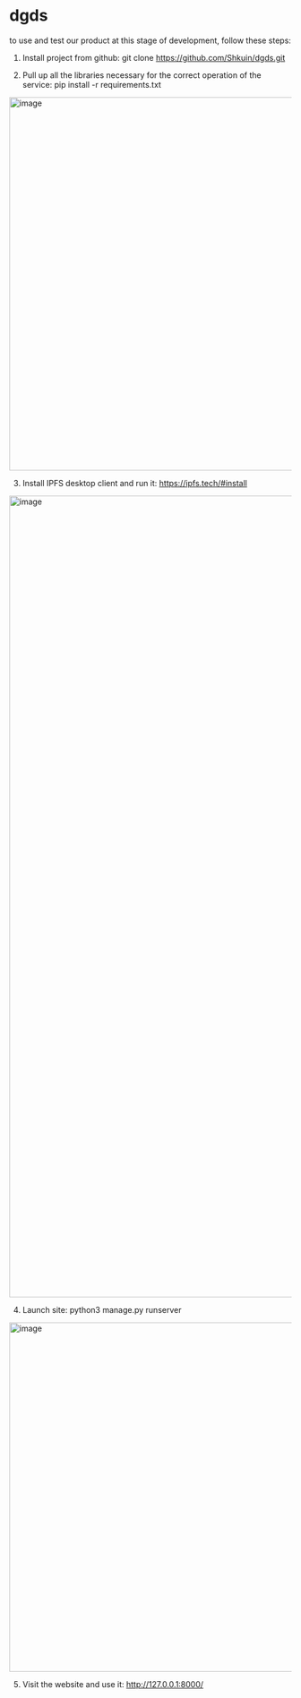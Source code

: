 # dgds

to use and test our product at this stage of development, follow these steps:

1. Install project from github: git clone https://github.com/Shkuin/dgds.git

2. Pull up all the libraries necessary for the correct operation of the service: pip install -r requirements.txt
<img width="667" alt="image" src="https://github.com/Shkuin/dgds/assets/57735819/fcaa0d95-3bb2-41fb-8907-4d734d74b26f">

3. Install IPFS desktop client and run it: https://ipfs.tech/#install
<img width="1432" alt="image" src="https://github.com/Shkuin/dgds/assets/57735819/635313fa-2495-438e-9acf-82e15e340da3">

4. Launch site: python3 manage.py runserver
<img width="624" alt="image" src="https://github.com/Shkuin/dgds/assets/57735819/030d4438-c625-4417-a43d-c941b640668b">

5. Visit the website and use it: http://127.0.0.1:8000/
